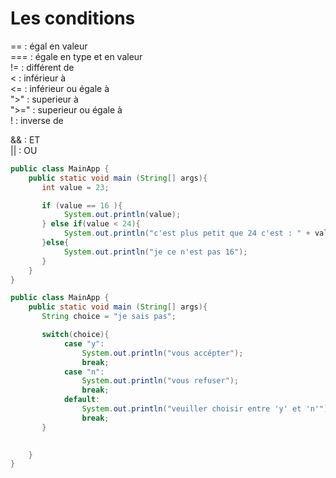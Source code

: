 # Les conditions

== : égal en valeur  
=== : égale en type et en valeur  
!= : différent de  
<  : inférieur à  
<= : inférieur ou égale à  
">" :  superieur à  
">=" : superieur ou égale à  
!  :   inverse de  

&& : ET  
|| : OU  

```java
public class MainApp {
    public static void main (String[] args){
       int value = 23;

       if (value == 16 ){
            System.out.println(value);
       } else if(value < 24){
            System.out.println("c'est plus petit que 24 c'est : " + value);
       }else{
            System.out.println("je ce n'est pas 16");
       }
    }
}
```
```java
public class MainApp {
    public static void main (String[] args){
       String choice = "je sais pas";

       switch(choice){
            case "y":
                System.out.println("vous accépter");
                break;
            case "n":
                System.out.println("vous refuser");
                break;
            default:
                System.out.println("veuiller choisir entre 'y' et 'n'");
                break;
       }

      
    }
}
```
